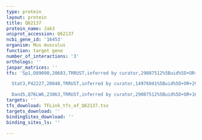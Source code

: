 ```yaml
---
type: protein
layout: protein
title: Q62137
protein_name: Jak3
uniprot_accession: Q62137
ncbi_gene_id: '16453'
organism: Mus musculus
function: target gene
number_of_interactions: '3'
orthologs: ''
jaspar_matrices: ''
tfs: 'Sp1,O89090,20683,TRRUST,inferred by curator,29087512%5Buid%5D+OR+16518416%5Buid%5D,Yes

  Stat3,P42227,20848,TRRUST,inferred by curator,14976041%5Buid%5D+OR+29087512%5Buid%5D+OR+16518416%5Buid%5D,Yes

  Dand5,Q76LW6,23863,TRRUST,inferred by curator,29087512%5Buid%5D+OR+16518416%5Buid%5D,Yes'
targets: ''
tfs_download: TFLink_tfs_of_Q62137.tsv
targets_download: ''
bindingSites_download: ''
binding_sites_ls: ''

---
```

